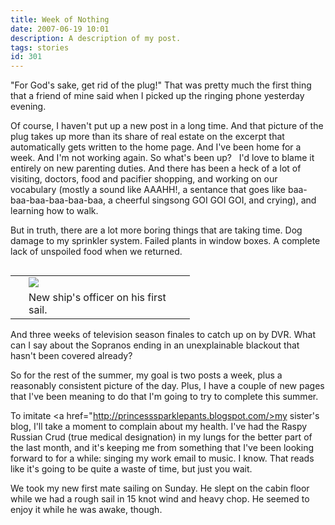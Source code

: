```yaml
---
title: Week of Nothing
date: 2007-06-19 10:01
description: A description of my post.
tags: stories
id: 301
---
```

"For God's sake, get rid of the plug!"  That was pretty much the first thing that a friend of mine said when I picked up the ringing phone yesterday evening.

Of course, I haven't put up a new post in a long time.  And that picture of the plug takes up more than its share of real estate on the excerpt that automatically gets written to the home page.  And I've been home for a week.  And I'm not working again.  So what's been up?
<span class="spanEndPreview">&nbsp;</span>
I'd love to blame it entirely on new parenting duties.  And there has been a heck of a lot of visiting, doctors, food and pacifier shopping, and working on our vocabulary (mostly a sound like AAAHH!, a sentance that goes like baa-baa-baa-baa-baa-baa, a cheerful singsong GOI GOI GOI, and crying), and learning how to walk.

But in truth, there are a lot more boring things that are taking time.  Dog damage to my sprinkler system.  Failed plants in window boxes.  A complete lack of unspoiled food when we returned.  

<table cellpadding="2" align="right"><tr><td width="5" rowspan="2"><spacer type="block" width="5" height="1"></td><td width="250" ><img src="/img/firstmate.jpg"></td></tr><tr><td class="caption" width="250">New ship's officer on his first sail.</td></tr></table>

And three weeks of television season finales to catch up on by DVR.  What can I say about the Sopranos ending in an unexplainable blackout that hasn't been covered already?

So for the rest of the summer, my goal is two posts a week, plus a reasonably consistent picture of the day.  Plus, I have a couple of new pages that I've been meaning to do that I'm going to try to complete this summer.

To imitate <a href="http://princesssparklepants.blogspot.com/>my sister's blog</a>, I'll take a moment to complain about my health.  I've had the Raspy Russian Crud (true medical designation) in my lungs for the better part of the last month, and it's keeping me from something that I've been looking forward to for a while:  singing my work email to music.  I know.  That reads like it's going to be quite a waste of time, but just you wait.

We took my new first mate sailing on Sunday.  He slept on the cabin floor while we had a rough sail in 15 knot wind and heavy chop.  He seemed to enjoy it while he was awake, though.


